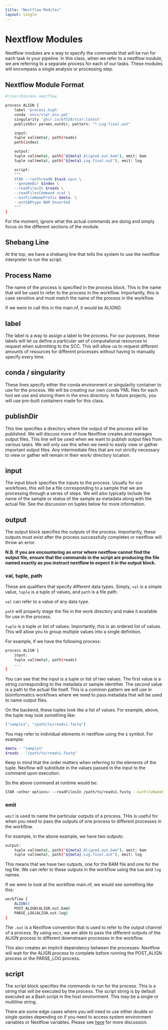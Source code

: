 ```yaml
---
title: "Nextflow Modules"
layout: single
---
```


# Nextflow Modules

Nextflow modules are a way to specify the commands that will be run for each
task in your pipeline. In this class, when we refer to a nextflow module, we are
referring to a separate process for each of our tasks. These modules will
encompass a single analysis or processing step.

## Nextflow Module Format

```bash
#!/usr/bin/env nextflow

process ALIGN {
    label 'process_high'
    conda 'envs/star_env.yml'
    singularity 'ghcr.io/bf528/star:latest'
    publishDir params.outdir, pattern: "*.Log.final.out"

    input:
    tuple val(meta), path(reads)
    path(index)

    output:
    tuple val(meta), path("${meta}.Aligned.out.bam"), emit: bam
    tuple val(meta), path("${meta}.Log.final.out"), emit: log

    script:
    """
    STAR --runThreadN $task.cpus \
    --genomeDir $index \
    --readFilesIn $reads \
    --readFilesCommand zcat \
    --outFileNamePrefix $meta. \
    --outSAMtype BAM Unsorted
    """
}
```

For the moment, ignore what the actual commands are doing and simply focus on
the different sections of the module. 

## Shebang Line
At the top, we have a shebang line that tells the system to use the nextflow
interpreter to run the script. 

## Process Name

The name of the process is specified in the process block. This is the name that
will be used to refer to the process in the workflow. Importantly, this is case
sensitive and must match the name of the process in the workflow.

If we were to call this in the main.nf, it would be ALIGN().

## label

The label is a way to assign a label to the process. For our purposes, these 
labels will let us define a particular set of computational resources to request
when submitting to the SCC. This will allow us to request different amounts of
resources for different processes without having to manually specify every time.

## conda / singularity

These lines specify either the conda environment or singularity container to use
for the process. We will be creating our own conda YML files for each tool we use
and storing them in the envs directory. In future projects, you will use pre-built
containers made for this class.

## publishDir

This line specifies a directory where the output of the process will be published.
We will discuss more of how Nextflow creates and manages output files. This line
will be used when we want to publish output files from various tasks. We will 
only use this when we need to easily view or gather important output files. Any
intermediate files that are not strictly necessary to view or gather will remain
in their work/ directory location.

## input

The input block specifies the inputs to the process. Usually for our workflows,
this will be a file corresponding to a sample that we are processing through a
series of steps. We will also typically include the name of the sample or status
of the sample as metadata along with the actual file. See the discussion on tuples
below for more information.

## output

The output block specifies the outputs of the process. Importantly, these outputs
must exist after the process successfully completes or nextflow will throw an error.

**N.B. If you are encountering an error where nextflow cannot find the output file, 
ensure that the commands in the script are producing the file named exactly as you
instruct nextflow to expect it in the output block.**

### val, tuple, path

These are qualifiers that specify different data types. Simply, `val` is a simple
value, `tuple` is a tuple of values, and `path` is a file path.

`val` can refer to a value of any data type. 

`path` will properly stage the file in the work directory and make it available
for use in the process. 

`tuple` is a tuple or list of values. Importantly, this is an ordered list of
values. This will allow you to group multiple values into a single definition.

For example, if we have the following process:

```bash
process ALIGN {
    input:
    tuple val(meta), path(reads)
    ...
}
```
You can see that the input is a tuple or list of two values. The first value
is a string corresponding to the metadata or sample identifier. The second value
is a path to the actual file itself. This is a common pattern we will use in 
bioinformatics workflows where we need to pass metadata that will be used to name
output files. 

On the backend, these tuples look like a list of values. For example, above, the
tuple may look something like:

```bash
["sample1", "/path/to/reads1.fastq"]
```

You may refer to individual elements in nextflow using the `$` symbol. For example:

```bash
$meta - "sample1"
$reads - "/path/to/reads1.fastq"
``` 

Keep in mind that the order matters when referring to the elements of the tuple.
Nexflow will substitute in the values passed in the input to the command upon 
execution.

So the above command at runtime would be:

```bash
STAR <other options> --readFilesIn /path/to/reads1.fastq --outFileNamePrefix sample1.
``` 

### emit

`emit` is used to name the particular outputs of a process. THis is useful for
when you need to pass the outputs of one process to different processes in the
workflow. 

For example, in the above example, we have two outputs:

```bash
output:
    tuple val(meta), path("${meta}.Aligned.out.bam"), emit: bam
    tuple val(meta), path("${meta}.Log.final.out"), emit: log
```

This means that we have two outputs, one for the BAM file and one for the log file.
We can refer to these outputs in the workflow using the `bam` and `log` names. 

If we were to look at the workflow main.nf, we would see something like this:

```bash
workflow {
    ALIGN()
    POST_ALIGN(ALIGN.out.bam)
    PARSE_LOG(ALIGN.out.log)
}
```

The `.out` is a Nextflow convention that is used to refer to the output channel
of a process. By using `emit`, we are able to pass the different outputs of the ALIGN
process to different downstream processes in the workflow. 

This also creates an implicit dependency between the processes. Nextflow will wait
for the ALIGN process to complete before running the POST_ALIGN process or the PARSE_LOG
process. 


## script

The script block specifies the commands to run for the process. This is a string
that will be executed by the process. The script string is by default executed
as a Bash script in the host environment. This may be a single or multiline string.

There are some edge cases where you will need to use either double or single quotes
depending on if you need to access system environment variables or Nextflow variables.
Please see [here](https://www.nextflow.io/docs/latest/process.html#script) for more discussion.